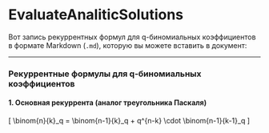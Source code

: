 # EvaluateAnaliticSolutions

Вот запись рекуррентных формул для q-биномиальных коэффициентов в формате Markdown (`.md`), которую вы можете вставить в документ:

---

### **Рекуррентные формулы для q-биномиальных коэффициентов**

#### **1. Основная рекуррента (аналог треугольника Паскаля)**
\[
\binom{n}{k}_q = \binom{n-1}{k}_q + q^{n-k} \cdot \binom{n-1}{k-1}_q
\]